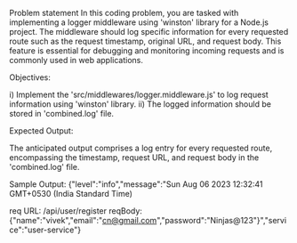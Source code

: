 Problem statement
In this coding problem, you are tasked with implementing a logger middleware using 'winston' library for a Node.js project.
The middleware should log specific information for every requested route such as the request timestamp, original URL, and request body.
This feature is essential for debugging and monitoring incoming requests and is commonly used in web applications.

Objectives:

i) Implement the 'src/middlewares/logger.middleware.js' to log request information using 'winston' library.
ii) The logged information should be stored in 'combined.log' file.

Expected Output:

The anticipated output comprises a log entry for every requested route, encompassing the timestamp, request URL, and request body in the 'combined.log' file.

Sample Output:
{"level":"info","message":"Sun Aug 06 2023 12:32:41 GMT+0530 (India Standard Time)

req URL: /api/user/register
reqBody: {"name":"vivek","email":"cn@gmail.com","password":"Ninjas@123"}","service":"user-service"}
